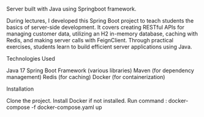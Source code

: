 Server built with Java using Springboot framework.

During lectures, I developed this Spring Boot project to teach students the basics of server-side development. 
It covers creating RESTful APIs for managing customer data, utilizing an H2 in-memory database, caching with Redis, and making server calls with FeignClient. 
Through practical exercises, students learn to build efficient server applications using Java.

Technologies Used

Java 17
Spring Boot Framework (various libraries)
Maven (for dependency management)
Redis (for caching)
Docker (for containerization)

Installation

Clone the project.
Install Docker if not installed.
Run command : docker-compose -f docker-compose.yaml up

